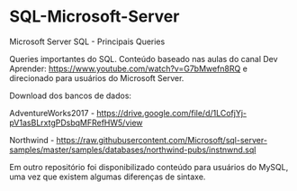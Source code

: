 # SQL-Microsoft-Server

Microsoft Server SQL - Principais Queries

Queries importantes do SQL. Conteúdo baseado nas aulas do canal Dev Aprender: https://www.youtube.com/watch?v=G7bMwefn8RQ e direcionado para usuários do Microsoft Server.

Download dos bancos de dados:

AdventureWorks2017 - https://drive.google.com/file/d/1LCofjYj-pV1asBLrxtgPDsbqMFRefHW5/view

Northwind - https://raw.githubusercontent.com/Microsoft/sql-server-samples/master/samples/databases/northwind-pubs/instnwnd.sql

Em outro repositório foi disponibilizado conteúdo para usuários do MySQL, uma vez que existem algumas diferenças de sintaxe.

